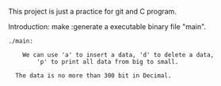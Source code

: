This project is just a practice for git and C program.

Introduction:
    make :generate a executable binary file "main".
    
    ./main:
    
        We can use 'a' to insert a data, 'd' to delete a data, 
            'p' to print all data from big to small.
            
      The data is no more than 300 bit in Decimal.
